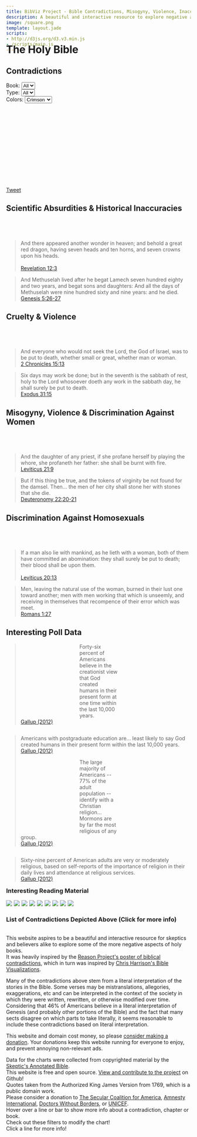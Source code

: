 ```yaml
---
title: BibViz Project - Bible Contradictions, Misogyny, Violence, Inaccuracies
description: A beautiful and interactive resource to explore negative aspects of the Bible.
image: /square.png
template: layout.jade
scripts:
- http://d3js.org/d3.v3.min.js
- /scripts/main.js
---
```


<h1 style="margin-top: -40px;">The Holy Bible</h1>

<h2><i class="icon-sitemap"></i> Contradictions <a id="contradictions" href="#contradictions"><i class="icon-link"></i></a></h2>
<div class="filters">
    <div>
        <label for="book-select">Book:</label>
        <select id="book-select">
            <option>All</option>
        </select>
    </div>
    <div>
        <label for="type-select">Type:</label>
        <select id="type-select">
            <option>All</option>
        </select>
    </div>
    <div>
        <label for="color-select">Colors:</label>
        <select id="color-select">
            <option>Crimson</option>
            <option>Rainbow</option>
        </select>
    </div>
    <div>
        <a href="#contradictionList" style="color: white; text-decoration: none;">See full list <i class="icon-download"></i></a>
    </div>
</div>
<svg id="contradictions-chart" width="1200" height="500"></svg>
<div id="social">
    <div class="fb-like" data-href="http://www.bibviz.com/" data-width="300" data-layout="button_count" data-show-faces="true" data-send="false"></div>
    <span class="spacer"></span>
    <div class="g-plusone" data-size="medium"></div>
    <span class="spacer"></span>
    <a href="https://twitter.com/share" class="twitter-share-button" data-text="Bible Interactively Visualized: Contradictions, Misogyny, Violence, Inaccuracies http://bibviz.com/" data-via="dgt84" data-hashtags="bibviz,bible">Tweet</a>
</div>
<h2><i class="icon-beaker"></i> Scientific Absurdities &amp; Historical Inaccuracies<a id="science" href="#science"><i class="icon-link"></i></a></h2>
<svg id="science-chart" width="1200" height="100"></svg>
<blockquote class="science">And there appeared another wonder in heaven; and behold a great red dragon, having seven heads and ten horns, and seven crowns upon his heads.<br/><br/><div><a href="http://www.biblegateway.com/passage/?search=Revelation%2012:3&amp;version=KJV">Revelation 12:3</a></div></blockquote>
<blockquote class="science">And Methuselah lived after he begat Lamech seven hundred eighty and two years, and begat sons and daughters: And all the days of Methuselah were nine hundred sixty and nine years: and he died.<div><a href="http://www.biblegateway.com/passage/?search=Genesis%205:26-27&amp;version=KJV">Genesis 5:26-27</a></div></blockquote>
<div class="clear"></div>
<h2><i class="icon-rocket"></i> Cruelty &amp; Violence <a id="violence" href="#violence"><i class="icon-link"></i></a></h2>
<svg id="violence-chart" width="1200" height="100"></svg>
<blockquote class="violence">And everyone who would not seek the Lord, the God of Israel, was to be put to death, whether small or great, whether man or woman.<div><a href="http://www.biblegateway.com/passage/?search=2%20Chronicles%2015:13&amp;version=KJV">2 Chronicles 15:13</a></div></blockquote>
<blockquote class="violence">Six days may work be done; but in the seventh is the sabbath of rest, holy to the Lord whosoever doeth any work in the sabbath day, he shall surely be put to death.<div><a href="http://www.biblegateway.com/passage/?search=Exodus%2031:15&amp;version=KJV">Exodus 31:15</a></div></blockquote>
<div class="clear"></div>
<h2><i class="icon-female"></i> Misogyny, Violence &amp; Discrimination Against Women <a id="misogyny" href="#misogyny"><i class="icon-link"></i></a></h2>
<svg id="misogyny-chart" width="1200" height="100"></svg>
<blockquote class="misogyny"> And the daughter of any priest, if she profane herself by playing the whore, she profaneth her father: she shall be burnt with fire.<div><a href="http://www.biblegateway.com/passage/?search=Leviticus%2021:9&amp;version=KJV">Leviticus 21:9</a></div></blockquote>
<blockquote class="misogyny">But if this thing be true, and the tokens of virginity be not found for the damsel. Then... the men of her city shall stone her with stones that she die.<div><a href="http://www.biblegateway.com/passage/?search=Deuteronomy%2022:20-21&amp;version=KJV">Deuteronomy 22:20-21</a></div></blockquote>
<div class="clear"></div>
<h2><i class="icon-heart"></i> Discrimination Against Homosexuals <a id="homosexual" href="#homosexual"><i class="icon-link"></i></a></h2>
<svg id="homosexual-chart" width="1200" height="100"></svg>
<blockquote class="homosexual">If a man also lie with mankind, as he lieth with a woman, both of them have committed an abomination: they shall surely be put to death; their blood shall be upon them.<br/><br/><div><a href="http://www.biblegateway.com/passage/?search=Leviticus%2020:13&amp;version=KJV">Leviticus 20:13</a></div></blockquote>
<blockquote class="homosexual">Men, leaving the natural use of the woman, burned in their lust one toward another; men with men working that which is unseemly, and receiving in themselves that recompence of their error which was meet.<div><a href="http://www.biblegateway.com/passage/?search=Romans%201:27&amp;version=KJV">Romans 1:27</a></div></blockquote>
<div class="clear"></div>
<h2><i class="icon-tasks"></i> Interesting Poll Data <a id="polls" href="#polls"><i class="icon-link"></i></a></h2>
<svg id="pCreation" width="200" height="200" style="float: left"></svg>
<svg id="pCreationCollege" width="200" height="200" style="float: right;"></svg>
<blockquote class="poll">Forty-six percent of Americans believe in the creationist view that God created humans in their present form at one time within the last 10,000 years.<div><a href="http://www.gallup.com/poll/155003/hold-creationist-view-human-origins.aspx">Gallup (2012)</a></div></blockquote>
<blockquote class="poll" style="float: right;">Americans with postgraduate education are... least likely to say God created humans in their present form within the last 10,000 years.<div><a href="http://www.gallup.com/poll/155003/hold-creationist-view-human-origins.aspx">Gallup (2012)</a></div></blockquote>
<div class="clear" style="height: 48px;"></div>
<svg id="pChristian" width="200" height="200" style="float: left"></svg>
<svg id="pReligious" width="200" height="200" style="float: right;"></svg>
<blockquote class="poll">The large majority of Americans -- 77% of the adult population -- identify with a Christian religion... Mormons are by far the most religious of any group.<div><a href="http://www.gallup.com/poll/159548/identify-christian.aspx">Gallup (2012)</a></div></blockquote>
<blockquote class="poll" style="float: right;">Sixty-nine percent of American adults are very or moderately religious, based on self-reports of the importance of religion in their daily lives and attendance at religious services.<div><a href="http://www.gallup.com/poll/159050/seven-americans-moderately-religious.aspx">Gallup (2012)</a></div></blockquote>
<div class="clear"></div>
<h3>Interesting Reading Material <a id="readingMaterial" href="#readingMaterial"><i class="icon-link"></i></a></h3>
<div class="books">
    <a href="http://www.amazon.com/gp/product/0988245108/ref=as_li_tf_il?ie=UTF8&camp=1789&creative=9325&creativeASIN=0988245108&linkCode=as2&tag=bibvicom-20"><img border="0" src="http://ws-na.amazon-adsystem.com/widgets/q?_encoding=UTF8&ASIN=0988245108&Format=_SL160_&ID=AsinImage&MarketPlace=US&ServiceVersion=20070822&WS=1&tag=bibvicom-20" ></a><img src="http://ir-na.amazon-adsystem.com/e/ir?t=bibvicom-20&l=as2&o=1&a=0988245108" width="1" height="1" border="0" alt="" style="border:none !important; margin:0px !important;" />
    <a href="http://www.amazon.com/gp/product/0988245116/ref=as_li_tf_il?ie=UTF8&camp=1789&creative=9325&creativeASIN=0988245116&linkCode=as2&tag=bibvicom-20"><img border="0" src="http://ws-na.amazon-adsystem.com/widgets/q?_encoding=UTF8&ASIN=0988245116&Format=_SL160_&ID=AsinImage&MarketPlace=US&ServiceVersion=20070822&WS=1&tag=bibvicom-20" ></a><img src="http://ir-na.amazon-adsystem.com/e/ir?t=bibvicom-20&l=as2&o=1&a=0988245116" width="1" height="1" border="0" alt="" style="border:none !important; margin:0px !important;" />
    <a href="http://www.amazon.com/gp/product/1416594795/ref=as_li_tf_il?ie=UTF8&camp=1789&creative=9325&creativeASIN=1416594795&linkCode=as2&tag=bibvicom-20"><img border="0" src="http://ws-na.amazon-adsystem.com/widgets/q?_encoding=UTF8&ASIN=1416594795&Format=_SL160_&ID=AsinImage&MarketPlace=US&ServiceVersion=20070822&WS=1&tag=bibvicom-20" ></a><img src="http://ir-na.amazon-adsystem.com/e/ir?t=bibvicom-20&l=as2&o=1&a=1416594795" width="1" height="1" border="0" alt="" style="border:none !important; margin:0px !important;" />
    <a href="http://www.amazon.com/gp/product/0618918248/ref=as_li_tf_il?ie=UTF8&camp=1789&creative=9325&creativeASIN=0618918248&linkCode=as2&tag=bibvicom-20"><img border="0" src="http://ws-na.amazon-adsystem.com/widgets/q?_encoding=UTF8&ASIN=0618918248&Format=_SL160_&ID=AsinImage&MarketPlace=US&ServiceVersion=20070822&WS=1&tag=bibvicom-20" ></a><img src="http://ir-na.amazon-adsystem.com/e/ir?t=bibvicom-20&l=as2&o=1&a=0618918248" width="1" height="1" border="0" alt="" style="border:none !important; margin:0px !important;" />
    <a href="http://www.amazon.com/gp/product/0446697966/ref=as_li_tf_il?ie=UTF8&camp=1789&creative=9325&creativeASIN=0446697966&linkCode=as2&tag=bibvicom-20"><img border="0" src="http://ws-na.amazon-adsystem.com/widgets/q?_encoding=UTF8&ASIN=0446697966&Format=_SL160_&ID=AsinImage&MarketPlace=US&ServiceVersion=20070822&WS=1&tag=bibvicom-20" ></a><img src="http://ir-na.amazon-adsystem.com/e/ir?t=bibvicom-20&l=as2&o=1&a=0446697966" width="1" height="1" border="0" alt="" style="border:none !important; margin:0px !important;" />
    <a href="http://www.amazon.com/gp/product/0307278778/ref=as_li_tf_il?ie=UTF8&camp=1789&creative=9325&creativeASIN=0307278778&linkCode=as2&tag=bibvicom-20"><img border="0" src="http://ws-na.amazon-adsystem.com/widgets/q?_encoding=UTF8&ASIN=0307278778&Format=_SL160_&ID=AsinImage&MarketPlace=US&ServiceVersion=20070822&WS=1&tag=bibvicom-20" ></a><img src="http://ir-na.amazon-adsystem.com/e/ir?t=bibvicom-20&l=as2&o=1&a=0307278778" width="1" height="1" border="0" alt="" style="border:none !important; margin:0px !important;" />
    <a href="http://www.amazon.com/gp/product/0143038338/ref=as_li_tf_il?ie=UTF8&camp=1789&creative=9325&creativeASIN=0143038338&linkCode=as2&tag=bibvicom-20"><img border="0" src="http://ws-na.amazon-adsystem.com/widgets/q?_encoding=UTF8&ASIN=0143038338&Format=_SL160_&ID=AsinImage&MarketPlace=US&ServiceVersion=20070822&WS=1&tag=bibvicom-20" ></a><img src="http://ir-na.amazon-adsystem.com/e/ir?t=bibvicom-20&l=as2&o=1&a=0143038338" width="1" height="1" border="0" alt="" style="border:none !important; margin:0px !important;" />
    <a href="http://www.amazon.com/gp/product/1569755671/ref=as_li_tf_il?ie=UTF8&camp=1789&creative=9325&creativeASIN=1569755671&linkCode=as2&tag=bibvicom-20"><img border="0" src="http://ws-na.amazon-adsystem.com/widgets/q?_encoding=UTF8&ASIN=1569755671&Format=_SL160_&ID=AsinImage&MarketPlace=US&ServiceVersion=20070822&WS=1&tag=bibvicom-20" ></a><img src="http://ir-na.amazon-adsystem.com/e/ir?t=bibvicom-20&l=as2&o=1&a=1569755671" width="1" height="1" border="0" alt="" style="border:none !important; margin:0px !important;" />
    <a href="http://www.amazon.com/gp/product/1569756775/ref=as_li_tf_il?ie=UTF8&camp=1789&creative=9325&creativeASIN=1569756775&linkCode=as2&tag=bibvicom-20"><img border="0" src="http://ws-na.amazon-adsystem.com/widgets/q?_encoding=UTF8&ASIN=1569756775&Format=_SL160_&ID=AsinImage&MarketPlace=US&ServiceVersion=20070822&WS=1&tag=bibvicom-20" ></a><img src="http://ir-na.amazon-adsystem.com/e/ir?t=bibvicom-20&l=as2&o=1&a=1569756775" width="1" height="1" border="0" alt="" style="border:none !important; margin:0px !important;" />
</div>
<h3>List of Contradictions Depicted Above (Click for more info) <a id="contradictionList" href="#contradictionList"><i class="icon-link"></i></a></h3>
<table id="contradictionsTable"></table>
<div class="footer">
    <div>
        <p>
            This website aspires to be a beautiful and interactive resource for skeptics and believers alike to explore some of the more negative aspects of holy books.<br/>It was heavily inspired by the <a href="http://www.project-reason.org/gallery3/image/105/">Reason Project's poster of biblical contradictions</a>, which in turn was inspired by <a href="http://www.chrisharrison.net/index.php/Visualizations/BibleViz">Chris Harrison's Bible Visualizations</a>.
        </p>
        <p>
            Many of the contradictions above stem from a literal interpretation of the stories in the Bible. Some verses may be mistranslations, allegories, exaggerations, etc and can be interpreted in the context of the society in which they were written, rewritten, or otherwise modified over time. Considering that 46% of Americans believe in a literal interpretation of Genesis (and probably other portions of the Bible) and the fact that many sects disagree on which parts to take literally, it seems reasonable to include these contradictions based on literal interpretation.
        </p>
        <p>
            This website and domain cost money, so please <a href="https://spb.io/0rgLYyRkJK">consider making a donation</a>. Your donations keep this website running for everyone to enjoy, and prevent annoying non-relevant ads.
        </p>
        <div>
            <div id="google_translate_element"></div>
        </div>
    </div>
    <div>
        <div class="block">
            Data for the charts were collected from copyrighted material by the <a href="http://www.skepticsannotatedbible.com">Skeptic's Annotated Bible</a>.
        </div>
        <div class="block">
            This website is free and open source. <a href="https://github.com/danielgtaylor/bibviz">View and contribute to the project</a> on <i class="icon-github-alt"></i> Github!
        </div>
        <div class="block">
            Quotes taken from the Authorized King James Version from 1769, which is a public domain work.
        </div>
        <div class="block">
            Please consider a donation to <a href="http://secular.org/civicrm/contribute/transact">The Secular Coalition for America</a>, <a href="http://www.amnesty.org/en/donate">Amnesty International</a>, <a href="https://www.doctorswithoutborders.org/donate/onetime.cfm">Doctors Without Borders</a>, or <a href="http://www.supportunicef.org/">UNICEF</a>.
        </div>
        <div class="clear"></div>
    </div>
</div>
<div id="selected">Hover over a line or bar to show more info about a contradiction, chapter or book.<br/></div>
<div id="filter-notice">
    <i class="icon-hand-left"></i> Check out these filters to modify the chart!
</div>
<div id="contra-notice">
    <i class="icon-hand-down"></i> Click a line for more info!
</div>
